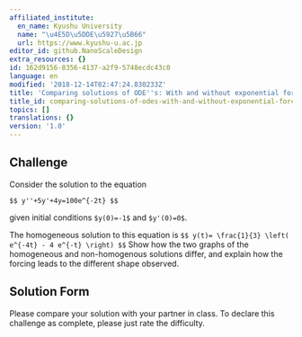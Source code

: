 ```yaml
---
affiliated_institute:
  en_name: Kyushu University
  name: "\u4E5D\u5DDE\u5927\u5B66"
  url: https://www.kyushu-u.ac.jp
editor_id: github.NanoScaleDesign
extra_resources: {}
id: 162d9156-8356-4137-a2f9-5748ecdc43c0
language: en
modified: '2018-12-14T02:47:24.830233Z'
title: 'Comparing solutions of ODE''s: With and without exponential forcing'
title_id: comparing-solutions-of-odes-with-and-without-exponential-forcing
topics: []
translations: {}
version: '1.0'
---
```


## Challenge
Consider the solution to the equation

`$$
    y''+5y'+4y=100e^{-2t}
$$`

given initial conditions `$y(0)=-1$` and `$y'(0)=0$`.

The homogeneous solution to this equation is
`$$
    y(t)= \frac{1}{3} \left( e^{-4t} - 4 e^{-t} \right)
$$`
Show how the two graphs of the homogeneous and non-homogenous solutions differ, and explain how the forcing leads to the different shape observed.

## Solution Form
Please compare your solution with your partner in class. To declare this challenge as complete, please just rate the difficulty.
